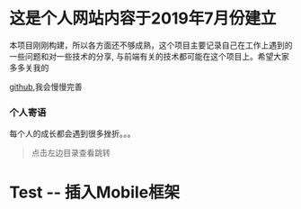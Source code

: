 # 这是个人网站内容于2019年7月份建立


本项目刚刚构建，所以各方面还不够成熟，这个项目主要记录自己在工作上遇到的一些问题和对一些技术的分享,
与前端有关的技术都可能在这个项目上。希望大家多多关我的

[github](https://github.com/zxjzx/zxjzx.github.io),我会慢慢完善

### 个人寄语
每个人的成长都会遇到很多挫折。。。




> 点击左边目录查看跳转

# Test -- 插入Mobile框架
<nutui-page />